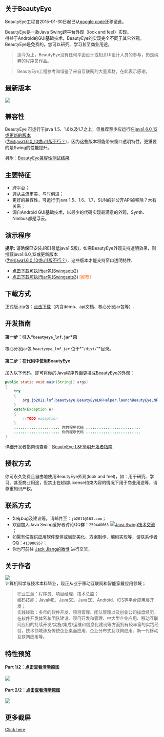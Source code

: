 ## 关于BeautyEye
BeautyEye工程自2015-01-30日起已从[google code](https://code.google.com/p/beautyeye/)迁移至此。

BeautyEye是一款Java Swing跨平台外观（look and feel）实现。<br>
得益于Android的GUI基础技术，BeautyEye的实现完全不同于其它外观。<br>
BeautyEye是免费的，您可以研究、学习甚至商业用途。

> 迄今为止，BeautyEye没有任何平面设计或相关UI设计人员的参与，仍是纯粹的程序员作品。

> BeautyEye工程参考和借鉴了来自互联网的大量素材，在此表示感谢。

## 最新版本
![](https://raw.githubusercontent.com/JackJiang2011/beautyeye/master/release_notes/v3.5_release_note.png)

## 兼容性
BeautyEye 可运行于java 1.5、1.6以及1.7之上，但推荐至少应运行在[java1.6.0_12或更新的版本](http://www.java.com/zh_CN/download/) <br>([为何java1.6.0_10或u11版不行？](https://code.google.com/p/beautyeye/wiki/java_1_6_0_u10_BUG_6750920 ))，因为这些版本将能带来窗口透明特性，更重要的是Swing的性能提升。

另附：[BeautyEye兼容性测试结果](http://code.google.com/p/beautyeye/wiki/Compatibility_test_results).

## 主要特征
* 跨平台；
* 遵从主流审美，与时俱进；
* 更好的兼容性，可运行于java 1.5、1.6、1.7，SUN的非公开API被移除？木有关系；
* 源自Android GUI基础技术，以最少的代码实现最满意的外观，Synth、Nimbus都是浮云。

## 演示程序
<b>提示:</b> 请确保已安装JRE(最低java1.5版)，如需BeautyEye外观支持透明效果，则推荐java1.6.0\_12或更新版本<br>([为何java1.6.0_10或u11版不行？](https://code.google.com/p/beautyeye/wiki/java_1_6_0_u10_BUG_6750920))，这些版本才能支持窗口透明特性.

* [点击下载可执行jar包\(Swingsets2\)](https://raw.githubusercontent.com/JackJiang2011/beautyeye/master/demo/excute_jar/SwingSets2\(BeautyEyeLNFDemo\).jar)
* [点击下载可执行jar包\(Swingsets3\)](https://raw.githubusercontent.com/JackJiang2011/beautyeye/master/demo/excute_jar/swingset3_beautyeye.jar) <font color="#FF6600">\[推荐\]</font>

## 下载方式
正式版.zip包：[点击下载](https://github.com/JackJiang2011/beautyeye/archive/3.5.zip)（内含demo、api文档、核心分发jar包等）.

## 开发指南
#### 第一步：引入*`beautyeye_lnf.jar`*包
核心分发jar包 *`beautyeye_lnf.jar`* 位于*“`/dist/`”*目录。

#### 第二步：在代码中使用BeautyEye
加入以下代码，即可将你的Java程序界面更换成BeautyEye的外观：
```Java
public static void main(String[] args)
{
    try
    {
        org.jb2011.lnf.beautyeye.BeautyEyeLNFHelper.launchBeautyEyeLNF();
    }
    catch(Exception e)
    {
        //TODO exception
    }
    ..................... 你的程序代码 .........................
    ..................... 你的程序代码 .........................
}
```

详细开发者指南请查看：[BeautyEye L&F简明开发者指南](http://code.google.com/p/beautyeye/wiki/Introduction).

## 授权方式
你可永久免费且自由地使用BeautyEye外观(look and feel)，如：用于研究、学习、甚至商业用途，但禁止在超越License约束内容的情况下用于商业用途等，请尊重知识产权。

## 联系方式
* 如有bug及建议等，请邮件至：`jb2011@163.com`；</li>
* 欢迎加入Java Swing爱好者讨论QQ群：`259448663`  <a target="_blank" href="http://shang.qq.com/wpa/qunwpa?idkey=9971fb1d1845edc87bdec92ad03f329c1d1f280b1cfe73b6d03c13b0f7f8aba1"><img border="0" src="http://pub.idqqimg.com/wpa/images/group.png" alt="Java Swing技术交流" title="Java Swing技术交流"></a>；
* 如需有偿提供应用软件整体或局部美化、方案制作、编码实现等，请联系作者QQ：`413980957`；
* 你也可前往 [Jack Jiang的微博](http://t.qq.com/jackjiang_is_here/) 进行交流。

## 关于作者
![](https://raw.githubusercontent.com/JackJiang2011/beautyeye/master/screenshots/js2.png)<br>
计算机科学与技术本科毕业，现正从业于移动互联网和智能穿戴应用领域；<br>
> 职业生涯：程序员、项目经理、技术总监；<br>
> 编码技能：JavaME、JavaSE、JavaEE、Android、iOS等平台应用层开发；<br>
> 实践经验：多年的软件开发、项目管理、团队管理以及创业公司操盘经历，在软件开发体系和团队建设、项目开发和管理、中大型企业应用、移动互联网应用的持续开发/实施/集成/运维和信息化建设等方面拥有较丰富的实践经验，技术领域涉及传统企业桌面应用、企业分布式互联网应用、新一代移动互联网应用等。

## 特性预览
#### Part 1/2：[点击查看清晰原图](https://raw.githubusercontent.com/JackJiang2011/beautyeye/master/preview/be_lnf_preview.png)
![](https://raw.githubusercontent.com/JackJiang2011/beautyeye/master/preview/be_lnf_preview.png)

#### Part 2/2：[点击查看清晰原图](https://raw.githubusercontent.com/JackJiang2011/beautyeye/master/preview/be_lnf_preview2.png)
![](https://raw.githubusercontent.com/JackJiang2011/beautyeye/master/preview/be_lnf_preview2.png)

## 更多截屏
[Click here](http://code.google.com/p/beautyeye/wiki/screenshots_all_in_one)
